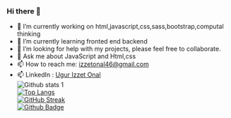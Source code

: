 ### Hi there 👋

<!--
**ugurizzet/ugurizzet** is a ✨ _special_ ✨ repository because its `README.md` (this file) appears on your GitHub profile.

Here are some ideas to get you started:
-->
- 🔭 I’m currently working on html,javascript,css,sass,bootstrap,computal thinking
- 🌱 I’m currently learning fronted end backend
- 🤔 I’m looking for help with  my projects, please feel free to collaborate.
- 💬 Ask me about JavaScript and Html,css
- 📫 How to reach me: izzetonal46@gmail.com
- 📫 LinkedIn : <a href="https://www.linkedin.com/in/ugur-izzet-onal/">Ugur Izzet Onal</a>
<br>![Github stats 1](https://github-readme-stats.vercel.app/api?username=ugurizzet&show_icons=true&theme=gradient)
<br>[![Top Langs](https://github-readme-stats.vercel.app/api/top-langs/?username=ugurizzet&layout=compact)](https://github.com/anuraghazra/github-readme-stats)
<br>[![GitHub Streak](https://streak-stats.demolab.com?user=ugurizzet&theme=dark&hide_border=true)](https://git.io/streak-stats)
<br>[![Github Badge](https://img.shields.io/badge/-Github-000?style=quare&labelColor=000&logo=Github&logoColor=white&link=link)](https://github.com/ugurizzet)
